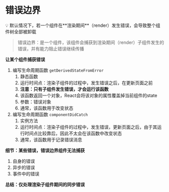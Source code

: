 # 错误边界

<aside>
💡 默认情况下，若一个组件在**渲染期间**（render）发生错误，会导致整个组件树全部被卸载

</aside>

> 错误边界：是一个组件，该组件会捕获到渲染期间（render）子组件发生的错误，并有能力阻止错误继续传播
>

**让某个组件捕获错误**

1. 编写生命周期函数 `getDerivedStateFromError`
    1. 静态函数
    2. 运行时间点：渲染子组件的过程中，发生错误之后，在更新页面之前
    3. **注意：只有子组件发生错误，才会运行该函数**
    4. 该函数返回一个对象，React会将该对象的属性覆盖掉当前组件的state
    5. 参数：错误对象
    6. 通常，该函数用于改变状态
2. 编写生命周期函数 `componentDidCatch`
    1. 实例方法
    2. 运行时间点：渲染子组件的过程中，发生错误，更新页面之后，由于其运行时间点比较靠后，因此不太会在该函数中改变状态
    3. 通常，该函数用于记录错误消息

**细节：某些错误，错误边界组件无法捕获**

1. 自身的错误
2. 异步的错误
3. 事件中的错误

**总结：仅处理渲染子组件期间的同步错误**